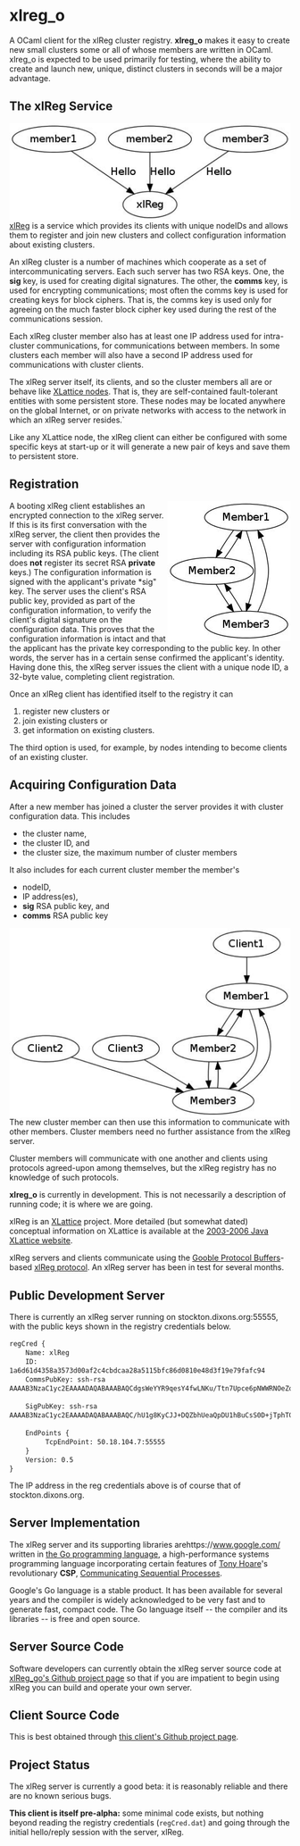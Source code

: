 # xlreg_o

A OCaml client for the xlReg cluster registry.  **xlreg_o**
makes it easy to create new small clusters some or all of whose members are
written in OCaml.  xlreg_o is expected to be used primarily
for testing, where
the ability to create and launch new, unique, distinct clusters in seconds
will be a major advantage.

## The xlReg Service

<img src="img/xl-registration.jpg" alt="xl-registration" style="float:left" title="members registering with xlReg">

[xlReg](http://jddixon.github.io/xlReg_go)
is a service which provides its clients with unique nodeIDs and allows them
to register and join new clusters and collect configuration information
about existing clusters.

An xlReg cluster is a number of machines
which cooperate as a set of intercommunicating servers.  Each
such server has two RSA keys.  One, the **sig** key, is used for creating
digital signatures.  The other, the **comms** key, is used for encrypting
communications; most often the comms key is used for creating keys for
block ciphers. That is, the comms key is used only for agreeing on the
much faster block cipher key used during the rest of the communications
session.

Each xlReg cluster member also has at least one IP address used for
intra-cluster communications, for communications between members.  In some
clusters each member will also have a second IP address used for communications
with cluster clients.

The xlReg server itself, its clients, and so the cluster members all are
or behave like
[XLattice nodes](http://jddixon.github.io/xlNode_go).
That is, they are self-contained fault-tolerant entities with some
persistent store.  These nodes may be located anywhere on the global
Internet, or on private networks with access to the network in which
an xlReg server resides.`

Like any XLattice node, the xlReg client can either be configured with some
specific keys at start-up or it will generate a new pair of  keys and save
them to persistent store.

## Registration

<img src="img/simple-cluster.jpg" alt="simple-cluster" style="float:right" title="small cluster, no clients">

A booting xlReg client establishes an encrypted connection to the xlReg server.
If this is its first conversation with the xlReg server, the client then
provides the server with configuration information including its RSA public
keys.  (The client does **not** register its secret RSA **private** keys.)
The configuration information is signed with the applicant's private
*sig" key.  The server uses the
client's RSA public key, provided as part of the configuration information, to
verify the client's digital signature on the configuration data.  This proves
that the configuration information is intact and that the applicant has the
private key corresponding to the public key.  In other words, the server has
in a certain sense confirmed the applicant's identity.  Having done this,
the xlReg server issues the client with a unique node ID, a 32-byte value,
completing client registration.

Once an xlReg client has identified itself to the registry it can

1. register new clusters or
2. join existing clusters or
3. get information on existing clusters.

The third option is used, for example, by nodes intending to become clients
of an existing cluster.

## Acquiring Configuration Data

After a new member has joined a cluster the server provides it
with cluster configuration data.  This includes

* the cluster name,
* the cluster ID, and
* the cluster size, the  maximum number of cluster members

It also includes for each current cluster member the member's

* nodeID,
* IP address(es),
* **sig** RSA public key, and
* **comms** RSA public key

<img src="img/cluster-with-clients.jpg" alt="cluster-with-clients" style="float:left" title="cluster with clients">

The new cluster member can then use this information to communicate with
other members.  Cluster members need no further assistance from the
xlReg server.

Cluster members will communicate with one another and clients
using protocols agreed-upon among themselves, but the xlReg registry
has no knowledge of such protocols.

**xlreg_o** is currently in development.  This is not
necessarily a description of running code; it is where we are going.

xlReg is an [XLattice](http://jddixon.github.io/xlattice_go/) project.  More
detailed (but somewhat dated) conceptual information on XLattice
is available at the [2003-2006 Java XLattice website](http://www.xlattice.org).

xlReg servers and clients communicate using the
[Gooble Protocol Buffers](http://code.google.com/p/protobuf/)-based
[xlReg protocol](http://jddixon.github.io/xlReg_go/xlReg_protocol.html).
An xlReg server has been in test for several months.

## Public Development Server

There is currently an xlReg server running on stockton.dixons.org:55555,
with the public keys shown in the registry credentials below.

	regCred {
	    Name: xlReg
	    ID: 1a6d61d4358a3573d00af2c4cbdcaa28a5115bfc86d0810e48d3f19e79fafc94
	    CommsPubKey: ssh-rsa AAAAB3NzaC1yc2EAAAADAQABAAABAQCdgsWeYYR9qesY4fwLNKu/Ttn7Upce6pNWWRNOeZo3KBO0PMyxUAL5m2eNcCty8YzCuPRYpRBPzRlA8+6Hfd3xCUXxKso7ZvBJTJAXlBS+3YAhZamyN2/0BtXSj52NNA3Xi2qN1nmX98dV8v/q7uRdUzsImcfKrfmxxtUyyKRXCmgk5gUF0r2gdIf1mKIvRpb68RDy6kByMOmwySPQ27bU1L+f7GOtzX3LYD5z6b5pzei1OOO6AiWJ+xqcFFdnXWrTtrqgr0lFgAmXtoriegI3u/8Tc5SUpQrwZsp1gKwmHlNK+6T05NicC1O4WQ+7sONeFASMr/6dvsvrYsSiaI4/
	
	    SigPubKey: ssh-rsa AAAAB3NzaC1yc2EAAAADAQABAAABAQC/hU1g8KyCJJ+DQZbhUeaQpDU1hBuCsS0D+jTphTGgHHC8YzyAZQ8zAIpRZoPu2xueP8I3gLZ3h+MIAujRAAjmWIGdmd6JiKhd4GPBYTHnXszlxABzA0Io269bNw3q4ggrhDxp9hyDSahST6Vs1+8lb0DCiTS7sIS44GqsPwXk3Jake1KEKykp+5sqDzO6fFMCAqwxCBmqHyAE5KwC2s+UCLD7Ivou+Wsmc0vM+XEGOPrYoU56rJESGgmtTOhCeurMhuiiG7E6gV+UhKaCVSvZOghuLDflqZLPGRD/kZ9lJsS9bIbVCPNHfmEzGD7vIVVxQi5ShP0ne7CS2/qNtrQf
	
	    EndPoints {
	         TcpEndPoint: 50.18.104.7:55555
	    }
	    Version: 0.5
	}

The IP address in the reg credentials above is of course that of stockton.dixons.org.

## Server Implementation

The xlReg server and its supporting libraries arehttps://www.google.com/ written in
[the Go programming language](http://golang.org), a high-performance
systems programming language incorporating certain features of
[Tony Hoare](http://en.wikipedia.org/wiki/Tony_Hoare)'s
revolutionary **CSP**,
[Communicating Sequential Processes](http://www.usingcsp.com).

Google's Go language is a stable product.  It has been available for 
several years and the compiler is widely acknowledged to be very fast
and to generate fast, compact code.  The Go language itself --
the compiler and its libraries -- is free and open source.

## Server Source Code

Software developers can currently obtain the xlReg server source code at
[xlReg_go's Github project page](https://github.com/jddixon/xlReg_go/)
so that if you are impatient to begin using xlReg you can build and operate
your own server.

## Client Source Code

This is best obtained through
[this client's Github project page](https://github.com/jddixon/xlreg_o/).

## Project Status

The xlReg server is currently a good beta: it is reasonably reliable and
there are no known serious bugs.

**This client is itself pre-alpha:** some minimal code exists, but nothing
beyond reading the registry credentials (`regCred.dat`) and going through
the initial hello/reply session with the server, xlReg.
